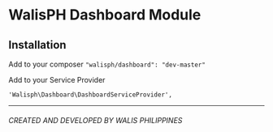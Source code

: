 # WalisPH Dashboard Module

## Installation
Add to your composer `"walisph/dashboard": "dev-master"`

Add to your Service Provider
```
'Walisph\Dashboard\DashboardServiceProvider',
```

* * *
###### CREATED AND DEVELOPED BY WALIS PHILIPPINES